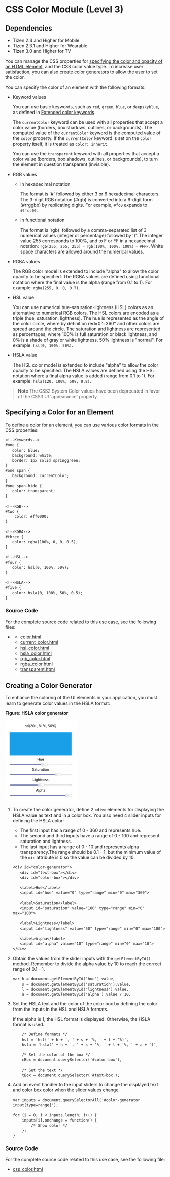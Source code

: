 # CSS Color Module (Level 3)

## Dependencies

- Tizen 2.4 and Higher for Mobile
- Tizen 2.3.1 and Higher for Wearable
- Tizen 3.0 and Higher for TV

You can manage the CSS properties for [specifying the color and opacity of an HTML element](./w3c/ui/color-w.md#specify), and the CSS color value type. To increase user satisfaction, you can also [create color generators](./w3c/ui/color-w.md#create) to allow the user to set the color.

You can specify the color of an element with the following formats:

- Keyword values

  You can use basic keywords, such as `red`, `green`, `blue`, or `deepskyblue`, as defined in [Extended color keywords](http://www.w3.org/TR/css3-color/#svg-color).

  The `currentColor` keyword can be used with all properties that accept a color value (borders, box shadows, outlines, or backgrounds). The computed value of the `currentColor` keyword is the computed value of the `color` property. If the `currentColor` keyword is set on the `color` property itself, it is treated as `color: inherit`.

  You can use the `transparent` keyword with all properties that accept a color value (borders, box shadows, outlines, or backgrounds), to turn the element in question transparent (invisible).

- RGB values

  - In hexadecimal notation

    The format is '#' followed by either 3 or 6 hexadecimal characters. The 3-digit RGB notation (#rgb) is converted into a 6-digit form (#rrggbb) by replicating digits. For example, `#fc0` expands to `#ffcc00`.

  - In functional notation

    The format is 'rgb(' followed by a comma-separated list of 3 numerical values (integer or percentage) followed by ')'. The integer value 255 corresponds to 100%, and to F or FF in a hexadecimal notation: `rgb(255, 255, 255)` = `rgb(100%, 100%, 100%)` = `#FFF`. White space characters are allowed around the numerical values.

- RGBA values

  The RGB color model is extended to include "alpha" to allow the color opacity to be specified. The RGBA values are defined using functional notation where the final value is the alpha (range from 0.1 to 1). For example: `rgba(255, 0, 0, 0.7)`.

- HSL value

  You can use numerical hue-saturation-lightness (HSL) colors as an alternative to numerical RGB colors. The HSL colors are encoded as a triple (hue, saturation, lightness). The hue is represented as the angle of the color circle, where by definition red=0°=360° and other colors are spread around the circle. The saturation and lightness are represented as percentages, where 100% is full saturation or black lightness, and 0% is a shade of gray or white lightness. 50% lightness is "normal". For example: `hsl(0, 100%, 50%)`.

- HSLA value

  The HSL color model is extended to include "alpha" to allow the color opacity to be specified. The HSLA values are defined using the HSL notation where a final alpha value is added (range from 0.1 to 1). For example: `hsla(120, 100%, 50%, 0.8)`.

> **Note**
> The CSS2 System Color values have been deprecated in favor of the CSS3 UI 'appearance' property.

## Specifying a Color for an Element

To define a color for an element, you can use various color formats in the CSS properties:

```
<!--Keywords-->
#one {
   color: blue;
   background: white;
   border: 1px solid springgreen;
}
#one span {
   background: currentColor;
}
#one span.hide {
   color: transparent;
}

<!--RGB-->
#two {
    color: #ff0000;
}

<!--RGBA-->
#three {
   color: rgba(100%, 0, 0, 0.5);
}

<!--HSL-->
#four {
   color: hsl(0, 100%, 50%);
}

<!--HSLA-->
#five {
   color: hsla(0, 100%, 50%, 0.5);
}
```

### Source Code

For the complete source code related to this use case, see the following files:

- - [color.html](http://download.tizen.org/misc/examples/w3c_html5/dom_forms_and_styles/css_color_module_level_3)
  - [current_color.html](http://download.tizen.org/misc/examples/w3c_html5/dom_forms_and_styles/css_color_module_level_3)
  - [hsl_color.html](http://download.tizen.org/misc/examples/w3c_html5/dom_forms_and_styles/css_color_module_level_3)
  - [hsla_color.html](http://download.tizen.org/misc/examples/w3c_html5/dom_forms_and_styles/css_color_module_level_3)
  - [rgb_color.html](http://download.tizen.org/misc/examples/w3c_html5/dom_forms_and_styles/css_color_module_level_3)
  - [rgba_color.html](http://download.tizen.org/misc/examples/w3c_html5/dom_forms_and_styles/css_color_module_level_3)
  - [transparent.html](http://download.tizen.org/misc/examples/w3c_html5/dom_forms_and_styles/css_color_module_level_3)

## Creating a Color Generator

To enhance the coloring of the UI elements in your application, you must learn to generate color values in the HSLA format:

**Figure: HSLA color generator**

![HSLA color generator](./media/css_color_tutorial1.png)

1. To create the color generator, define 2 `<div>` elements for displaying the HSLA value as text and in a color box. You also need 4 slider inputs for defining the HSLA color:

   - The first input has a range of 0 - 360 and represents hue.
   - The second and third inputs have a range of 0 - 100 and represent saturation and lightness.
   - The last input has a range of 0 - 10 and represents alpha transparency.The range should be 0.1 - 1, but the minimum value of the `min` attribute is 0 so the value can be divided by 10.

   ```
   <div id="color-generator">
      <div id="text-box"></div>
      <div id="color-box"></div>

      <label>Hue</label>
      <input id="hue" value="0" type="range" min="0" max="360">

      <label>Saturation</label>
      <input id="saturation" value="100" type="range" min="0" max="100">

      <label>Lightness</label>
      <input id="lightness" value="50" type="range" min="0" max="100">

      <label>Alpha</label>
      <input id="alpha" value="10" type="range" min="0" max="10">
   </div>
   ```

2. Obtain the values from the slider inputs with the `getElementById()` method. Remember to divide the alpha value by 10 to reach the correct range of 0.1 - 1.

   ```
   var h = document.getElementById('hue').value,
       s = document.getElementById('saturation').value,
       l = document.getElementById('lightness').value,
       a = document.getElementById('alpha').value / 10,
   ```

3. Set the HSLA text and the color of the color box by defining the color from the inputs in the HSL and HSLA formats.

   If the alpha is 1, the HSL format is displayed. Otherwise, the HSLA format is used.

   ```
       /* Define formats */
       hsl = 'hsl(' + h + ', ' + s + '%, ' + l + '%)',
       hsla = 'hsla(' + h + ', ' + s + '%, ' + l + '%, ' + a + ')',

       /* Set the color of the box */
       cBox = document.querySelector('#color-box'),

       /* Set the text */
       tBox = document.querySelector('#text-box');
   ```

4. Add an event handler to the input sliders to change the displayed text and color box color when the slider values change.

   ```
   var inputs = document.querySelectorAll('#color-generator input[type=range]');

   for (i = 0; i < inputs.length; i++) {
       inputs[i].onchange = function() {
           /* Show color */
       };
   }
   ```

### Source Code

For the complete source code related to this use case, see the following file:

- [css_color.html](http://download.tizen.org/misc/examples/w3c_html5/dom_forms_and_styles/css_color_module_level_3)